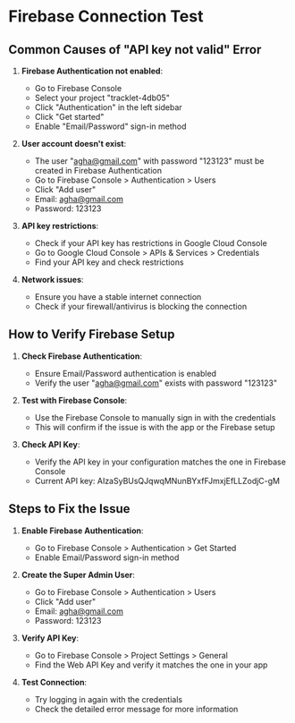 # Firebase Connection Test

## Common Causes of "API key not valid" Error

1. **Firebase Authentication not enabled**:
   - Go to Firebase Console
   - Select your project "tracklet-4db05"
   - Click "Authentication" in the left sidebar
   - Click "Get started"
   - Enable "Email/Password" sign-in method

2. **User account doesn't exist**:
   - The user "agha@gmail.com" with password "123123" must be created in Firebase Authentication
   - Go to Firebase Console > Authentication > Users
   - Click "Add user"
   - Email: agha@gmail.com
   - Password: 123123

3. **API key restrictions**:
   - Check if your API key has restrictions in Google Cloud Console
   - Go to Google Cloud Console > APIs & Services > Credentials
   - Find your API key and check restrictions

4. **Network issues**:
   - Ensure you have a stable internet connection
   - Check if your firewall/antivirus is blocking the connection

## How to Verify Firebase Setup

1. **Check Firebase Authentication**:
   - Ensure Email/Password authentication is enabled
   - Verify the user "agha@gmail.com" exists with password "123123"

2. **Test with Firebase Console**:
   - Use the Firebase Console to manually sign in with the credentials
   - This will confirm if the issue is with the app or the Firebase setup

3. **Check API Key**:
   - Verify the API key in your configuration matches the one in Firebase Console
   - Current API key: AIzaSyBUsQJqwqMNunBYxfFJmxjEfLLZodjC-gM

## Steps to Fix the Issue

1. **Enable Firebase Authentication**:
   - Go to Firebase Console > Authentication > Get Started
   - Enable Email/Password sign-in method

2. **Create the Super Admin User**:
   - Go to Firebase Console > Authentication > Users
   - Click "Add user"
   - Email: agha@gmail.com
   - Password: 123123

3. **Verify API Key**:
   - Go to Firebase Console > Project Settings > General
   - Find the Web API Key and verify it matches the one in your app

4. **Test Connection**:
   - Try logging in again with the credentials
   - Check the detailed error message for more information